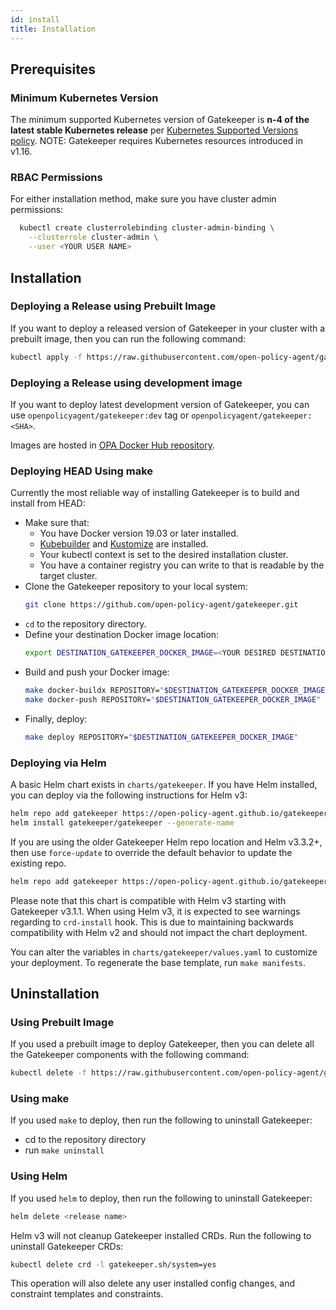 ```yaml
---
id: install
title: Installation
---
```


## Prerequisites

### Minimum Kubernetes Version

The minimum supported Kubernetes version of Gatekeeper is **n-4 of the latest stable Kubernetes release** per [Kubernetes Supported Versions policy](https://kubernetes.io/releases/version-skew-policy/). NOTE: Gatekeeper requires Kubernetes resources introduced in v1.16.

### RBAC Permissions

For either installation method, make sure you have cluster admin permissions:

```sh
  kubectl create clusterrolebinding cluster-admin-binding \
    --clusterrole cluster-admin \
    --user <YOUR USER NAME>
```

## Installation

### Deploying a Release using Prebuilt Image

If you want to deploy a released version of Gatekeeper in your cluster with a prebuilt image, then you can run the following command:

```sh
kubectl apply -f https://raw.githubusercontent.com/open-policy-agent/gatekeeper/release-3.5/deploy/gatekeeper.yaml
```

### Deploying a Release using development image

If you want to deploy latest development version of Gatekeeper, you can use `openpolicyagent/gatekeeper:dev` tag or `openpolicyagent/gatekeeper:<SHA>`.

Images are hosted in [OPA Docker Hub repository](https://hub.docker.com/r/openpolicyagent/gatekeeper/tags).

### Deploying HEAD Using make

Currently the most reliable way of installing Gatekeeper is to build and install from HEAD:

   * Make sure that:
       * You have Docker version 19.03 or later installed.
       * [Kubebuilder](https://github.com/kubernetes-sigs/kubebuilder#getting-started) and [Kustomize](https://kubectl.docs.kubernetes.io/installation/kustomize/) are installed.
       * Your kubectl context is set to the desired installation cluster.
       * You have a container registry you can write to that is readable by the target cluster.
   * Clone the Gatekeeper repository to your local system:
     ```sh
     git clone https://github.com/open-policy-agent/gatekeeper.git
     ```
   * `cd` to the repository directory.
   * Define your destination Docker image location:
      ```sh
      export DESTINATION_GATEKEEPER_DOCKER_IMAGE=<YOUR DESIRED DESTINATION DOCKER IMAGE>
      ```
   * Build and push your Docker image:
      ```sh
      make docker-buildx REPOSITORY="$DESTINATION_GATEKEEPER_DOCKER_IMAGE"
      make docker-push REPOSITORY="$DESTINATION_GATEKEEPER_DOCKER_IMAGE"
      ```
   * Finally, deploy:
     ```sh
     make deploy REPOSITORY="$DESTINATION_GATEKEEPER_DOCKER_IMAGE"
     ```

### Deploying via Helm

A basic Helm chart exists in `charts/gatekeeper`. If you have Helm installed, you can deploy via the following instructions for Helm v3:

```sh
helm repo add gatekeeper https://open-policy-agent.github.io/gatekeeper/charts
helm install gatekeeper/gatekeeper --generate-name
```

If you are using the older Gatekeeper Helm repo location and Helm v3.3.2+, then use `force-update` to override the default behavior to update the existing repo.

```sh
helm repo add gatekeeper https://open-policy-agent.github.io/gatekeeper/charts --force-update
```

Please note that this chart is compatible with Helm v3 starting with Gatekeeper v3.1.1. When using Helm v3, it is expected to see warnings regarding to `crd-install` hook. This is due to maintaining backwards compatibility with Helm v2 and should not impact the chart deployment.

You can alter the variables in `charts/gatekeeper/values.yaml` to customize your deployment. To regenerate the base template, run `make manifests`.

## Uninstallation

### Using Prebuilt Image

If you used a prebuilt image to deploy Gatekeeper, then you can delete all the Gatekeeper components with the following command:

  ```sh
  kubectl delete -f https://raw.githubusercontent.com/open-policy-agent/gatekeeper/release-3.5/deploy/gatekeeper.yaml
  ```

### Using make

If you used `make` to deploy, then run the following to uninstall Gatekeeper:

   * cd to the repository directory
   * run `make uninstall`

### Using Helm

If you used `helm` to deploy, then run the following to uninstall Gatekeeper:
```sh
helm delete <release name>
```

Helm v3 will not cleanup Gatekeeper installed CRDs. Run the following to uninstall Gatekeeper CRDs:
```sh
kubectl delete crd -l gatekeeper.sh/system=yes
```

This operation will also delete any user installed config changes, and constraint templates and constraints.
